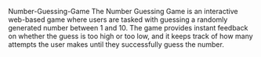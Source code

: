 Number-Guessing-Game
The Number Guessing Game is an interactive web-based game where users are tasked with guessing a randomly generated number between 1 and 10. The game provides instant feedback on whether the guess is too high or too low, and it keeps track of how many attempts the user makes until they successfully guess the number.
